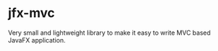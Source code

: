 # jfx-mvc
Very small and lightweight library to make it easy to write MVC based JavaFX application.
